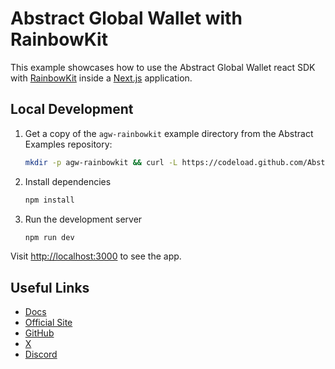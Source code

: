 # Abstract Global Wallet with RainbowKit

This example showcases how to use the Abstract Global Wallet react
SDK with [RainbowKit](https://www.rainbowkit.com/) inside a [Next.js](https://nextjs.org/) application.

## Local Development

1. Get a copy of the `agw-rainbowkit` example directory from the Abstract Examples repository:

   ```bash
   mkdir -p agw-rainbowkit && curl -L https://codeload.github.com/Abstract-Foundation/examples/tar.gz/main | tar -xz --strip=2 -C agw-rainbowkit examples-main/agw-rainbowkit && cd agw-rainbowkit
   ```

2. Install dependencies

   ```bash
   npm install
   ```

3. Run the development server

   ```bash
   npm run dev
   ```

Visit [http://localhost:3000](http://localhost:3000) to see the app.

## Useful Links

- [Docs](https://docs.abs.xyz/)
- [Official Site](https://abs.xyz/)
- [GitHub](https://github.com/Abstract-Foundation)
- [X](https://x.com/AbstractChain)
- [Discord](https://discord.com/invite/abstractchain)
